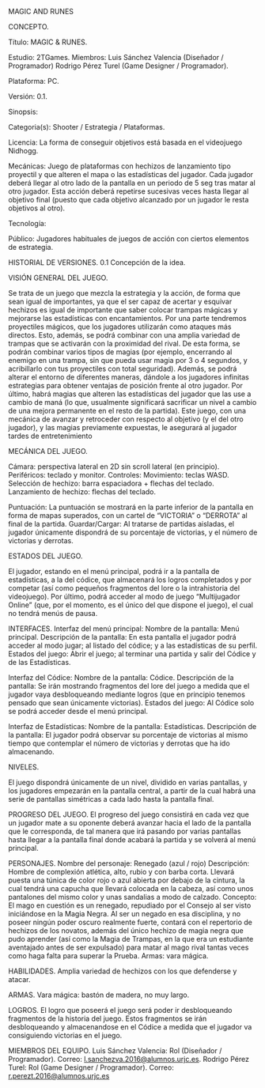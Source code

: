 MAGIC AND RUNES

CONCEPTO.

Título: MAGIC & RUNES.

Estudio: 2TGames.
Miembros: Luis Sánchez Valencia (Diseñador / Programador) 
 	      Rodrigo Pérez Turel (Game Designer / Programador).

Plataforma: PC.

Versión: 0.1.

Sinopsis:

Categoria(s): Shooter / Estrategia / Plataformas.

Licencia: La forma de conseguir objetivos está basada en el videojuego Nidhogg.

Mecánicas: Juego de plataformas con hechizos de lanzamiento tipo proyectil y que alteren el mapa o las estadísticas del jugador. Cada jugador deberá llegar al otro lado de la pantalla en un periodo de 5 seg tras matar al otro jugador. Esta acción deberá repetirse sucesivas veces hasta llegar al objetivo final  (puesto que cada objetivo alcanzado por un jugador le resta objetivos al otro).

Tecnología:

Público: Jugadores habituales de juegos de acción con ciertos elementos de estrategia.

HISTORIAL DE VERSIONES.
0.1 Concepción de la idea.

VISIÓN GENERAL DEL JUEGO.

Se trata de un juego que mezcla la estrategia y la acción, de forma que sean igual de importantes, ya que el ser capaz de acertar y esquivar hechizos es igual de importante que saber colocar trampas mágicas y mejorarse las estadísticas con encantamientos.
Por una parte tendremos proyectiles mágicos, que los jugadores utilizarán como ataques más directos. Esto, además, se podrá combinar con una amplia variedad de trampas que se activarán con la proximidad del rival. De esta forma, se podrán combinar varios tipos de magias (por ejemplo, encerrando al enemigo en una trampa, sin que pueda usar magia por 3 o 4 segundos, y acribillarlo con tus proyectiles con total seguridad). Además, se podrá alterar el entorno de diferentes maneras, dándole a los jugadores infinitas estrategias para obtener ventajas de posición frente al otro jugador. Por último, habrá magias que alteren las estadísticas del jugador que las use a cambio de maná (lo que, usualmente significará sacrificar un nivel a cambio de una mejora permanente en el resto de la partida).
Este juego, con una mecánica de avanzar y retroceder con respecto al objetivo (y el del otro jugador), y las magias previamente expuestas, le asegurará al jugador tardes de entretenimiento 

MECÁNICA DEL JUEGO.

Cámara: perspectiva lateral en 2D sin scroll lateral (en principio).
Periféricos: teclado y monitor.
Controles: 
	Movimiento: teclas WASD.
	Selección de hechizo: barra espaciadora + flechas del teclado.
	Lanzamiento de hechizo: flechas del teclado.
	
Puntuación: La puntuación se mostrará en la parte inferior de la pantalla en forma de mapas superados, con un cartel de “VICTORIA” o “DERROTA” al final de la partida.
Guardar/Cargar: Al tratarse de partidas aisladas, el jugador únicamente dispondrá de su porcentaje de victorias, y el número de victorias y derrotas.

ESTADOS DEL JUEGO.

El jugador, estando en el menú principal, podrá ir a la pantalla de estadísticas, a la del códice, que almacenará los logros completados y por competar (así como pequeños fragmentos del lore o la intrahistoria del videojuego). Por último, podrá acceder al modo de juego “Multijugador Online” (que, por el momento, es el único del que dispone el juego), el cual no tendrá menús de pausa.


INTERFACES.
Interfaz del menú principal:
Nombre de la pantalla: Menú principal.
Descripción de la pantalla: En esta pantalla el jugador podrá acceder al modo jugar; al listado del códice; y a las estadísticas de su perfil.
Estados del juego: Abrir el juego; al terminar una partida y salir del Códice y de las Estadísticas.

Interfaz del Códice:
Nombre de la pantalla: Códice.
Descripción de la pantalla: Se irán mostrando fragmentos del lore del juego a medida que el jugador vaya desbloqueando mediante logros (que en principio tenemos pensado que sean únicamente victorias).
Estados del juego: Al Códice solo se podrá acceder desde el menú principal.

Interfaz de Estadísticas:
Nombre de la pantalla: Estadísticas.
Descripción de la pantalla: El jugador podrá observar su porcentaje de victorias al mismo tiempo que contemplar el número de victorias y derrotas que ha ido almacenando.

NIVELES.

El juego dispondrá únicamente de un nivel, dividido en varias pantallas, y los jugadores empezarán en la pantalla central, a partir de la cual habrá una serie de pantallas simétricas a cada lado hasta la pantalla final.

PROGRESO DEL JUEGO.
El progreso del juego consistirá en cada vez que un jugador mate a su oponente deberá avanzar hacia el lado de la pantalla que le corresponda, de tal manera que irá pasando por varias pantallas hasta llegar a la pantalla final donde acabará la partida y se volverá al menú principal.


PERSONAJES.
Nombre del personaje: Renegado (azul / rojo)
Descripción: Hombre de complexión atlética, alto, rubio y con barba corta. Llevará puesta una túnica de color rojo o azul abierta por debajo de la cintura, la cual tendrá una capucha que llevará colocada en la cabeza, así como unos pantalones del mismo color y unas sandalias a modo de calzado.
Concepto: El mago en cuestión es un renegado, repudiado por el Consejo al ser visto iniciándose en la Magia Negra. Al ser un negado en esa disciplina, y no poseer ningún poder oscuro realmente fuerte, contará con el repertorio de hechizos de los novatos, además del único hechizo de magia negra que pudo aprender (así como la Magia de Trampas, en la que era un estudiante aventajado antes de ser expulsado) para matar al mago rival tantas veces como haga falta para superar la Prueba.
Armas: vara mágica.

HABILIDADES.
Amplia variedad de hechizos con los que defenderse y atacar.

ARMAS.
Vara mágica: bastón de madera, no muy largo.

LOGROS.
El logro que poseerá el juego será poder ir desbloqueando fragmentos de la historia del juego. Estos fragmentos se irán desbloqueando y almacenandose en el Códice a medida que el jugador va consiguiendo victorias en el juego.

MIEMBROS DEL EQUIPO.
Luis Sánchez Valencia: Rol (Diseñador / Programador). 
Correo: l.sanchezva.2016@alumnos.urjc.es.
Rodrigo Pérez Turel: Rol (Game Designer / Programador). 
Correo: r.perezt.2016@alumnos.urjc.es

